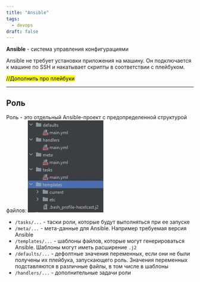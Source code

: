 ```yaml
---
title: "Ansible"
tags:
  - devops
draft: false
---
```


**Ansible** - система управления конфигурациями

Ansible не требует установки приложения на машину. Он подключается к машине по SSH и накатывает скрипты в соответствии с плейбуком.

<mark>//Дополнить про плейбуки</mark>

---
## Роль

Роль - это отдельный Ansible-проект с предопределенной структурой файлов:
![ansible role file structure](../../images/ansible_role_filestructure.png)

- `/tasks/...` - таски роли, которые будут выполняться при ее запуске
- `/meta/...` - мета-данные для Ansible. Например требуемая версия Ansible
- `/templates/...` - шаблоны файлов, которые могут генерироваться Ansible. Шаблоны могут иметь расширение `.j2`
- `/defaults/...` - дефолтные значения переменных, если они не были получены их плейбука, запускающего роль. Значения переменных подставляются в различные файлы, в том числе в шаблоны
- `/handlers/...` - дополнительные задачи роли